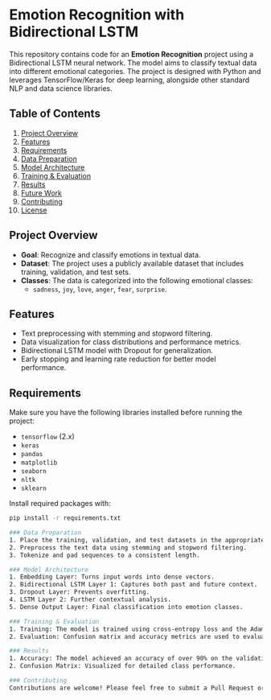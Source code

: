# Emotion Recognition with Bidirectional LSTM

This repository contains code for an **Emotion Recognition** project using a Bidirectional LSTM neural network. The model aims to classify textual data into different emotional categories. The project is designed with Python and leverages TensorFlow/Keras for deep learning, alongside other standard NLP and data science libraries.

## Table of Contents
1. [Project Overview](#project-overview)
2. [Features](#features)
3. [Requirements](#requirements)
4. [Data Preparation](#data-preparation)
5. [Model Architecture](#model-architecture)
6. [Training & Evaluation](#training--evaluation)
7. [Results](#results)
8. [Future Work](#future-work)
9. [Contributing](#contributing)
10. [License](#license)

## Project Overview
- **Goal**: Recognize and classify emotions in textual data.
- **Dataset**: The project uses a publicly available dataset that includes training, validation, and test sets.
- **Classes**: The data is categorized into the following emotional classes:
  - `sadness`, `joy`, `love`, `anger`, `fear`, `surprise`.

## Features
- Text preprocessing with stemming and stopword filtering.
- Data visualization for class distributions and performance metrics.
- Bidirectional LSTM model with Dropout for generalization.
- Early stopping and learning rate reduction for better model performance.

## Requirements
Make sure you have the following libraries installed before running the project:
- `tensorflow` (2.x)
- `keras`
- `pandas`
- `matplotlib`
- `seaborn`
- `nltk`
- `sklearn`

Install required packages with:
```bash
pip install -r requirements.txt

### Data Preparation
1. Place the training, validation, and test datasets in the appropriate folders.
2. Preprocess the text data using stemming and stopword filtering.
3. Tokenize and pad sequences to a consistent length.

### Model Architecture
1. Embedding Layer: Turns input words into dense vectors.
2. Bidirectional LSTM Layer 1: Captures both past and future context.
3. Dropout Layer: Prevents overfitting.
4. LSTM Layer 2: Further contextual analysis.
5. Dense Output Layer: Final classification into emotion classes.

### Training & Evaluation
1. Training: The model is trained using cross-entropy loss and the Adam optimizer.
2. Evaluation: Confusion matrix and accuracy metrics are used to evaluate model performance.

### Results
1. Accuracy: The model achieved an accuracy of over 90% on the validation set.
2. Confusion Matrix: Visualized for detailed class performance.

### Contributing
Contributions are welcome! Please feel free to submit a Pull Request or open an Issue.
